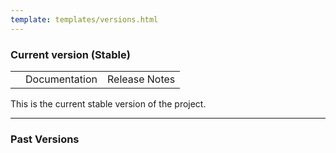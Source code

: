 ```yaml
---
template: templates/versions.html
---
```


<!--
 * Copyright (c) 2021, WSO2 Inc. (http://www.wso2.org) All Rights Reserved.
 *
 * WSO2 Inc. licenses this file to you under the Apache License,
 * Version 2.0 (the "License"); you may not use this file except
 * in compliance with the License.
 * You may obtain a copy of the License at
 *
 * http://www.apache.org/licenses/LICENSE-2.0
 *
 * Unless required by applicable law or agreed to in writing,
 * software distributed under the License is distributed on an
 * "AS IS" BASIS, WITHOUT WARRANTIES OR CONDITIONS OF ANY
 * KIND, either express or implied. See the License for the
 * specific language governing permissions and limitations
 * under the License.
-->

### Current version (Stable)

<table>
    <tbody>
        <tr>
            <th id="current-version-number"><!-- latest-version --></th>
            <td>
                <a id="current-version-documentation-link">Documentation</a>
            </td>
            <td>
                <a id="current-version-release-notes-link">Release Notes</a>
            </td>
        </tr>
    </tbody>
</table>

This is the current stable version of the project.

---

### Past Versions

<table>
    <tbody id="previous-versions">
        <!-- Will populate from the script -->
    </tbody>
</table>

